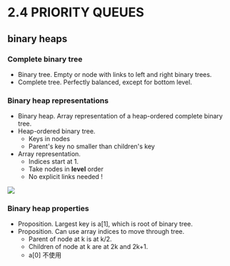 

# 2.4 PRIORITY QUEUES

## binary heaps

### Complete binary tree

 - Binary tree. Empty or node with links to left and right binary trees.
 - Complete tree. Perfectly balanced, except for bottom level.

### Binary heap representations

 - Binary heap. Array representation of a heap-ordered complete binary tree.
 - Heap-ordered binary tree.
    - Keys in nodes
    - Parent's key no smaller than children's key
 - Array representation.
    - Indices start at 1.
    - Take nodes in **level** order
    - No explicit links needed !

![](https://raw.githubusercontent.com/mebusy/notes/master/imgs/algor1_pq_heap_repre.png)

### Binary heap properties

 - Proposition. Largest key is a[1], which is root of binary tree.
 - Proposition. Can use array indices to move through tree.
    - Parent of node at k is at k/2.
    - Children of node at k are at 2k and 2k+1.
    - a[0] 不使用




